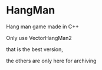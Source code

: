 # HangMan
Hang man game made in C++
<p>
Only use VectorHangMan2

<p>
that is the best version,

the others are only here for archiving
